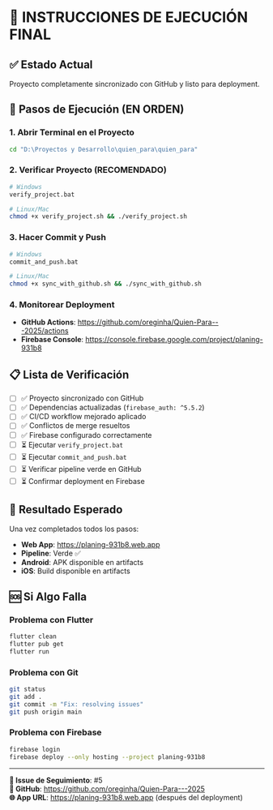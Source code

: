 # 🚀 INSTRUCCIONES DE EJECUCIÓN FINAL

## ✅ Estado Actual
Proyecto completamente sincronizado con GitHub y listo para deployment.

## 🎯 Pasos de Ejecución (EN ORDEN)

### 1. Abrir Terminal en el Proyecto
```bash
cd "D:\Proyectos y Desarrollo\quien_para\quien_para"
```

### 2. Verificar Proyecto (RECOMENDADO)
```bash
# Windows
verify_project.bat

# Linux/Mac  
chmod +x verify_project.sh && ./verify_project.sh
```

### 3. Hacer Commit y Push
```bash
# Windows
commit_and_push.bat

# Linux/Mac
chmod +x sync_with_github.sh && ./sync_with_github.sh
```

### 4. Monitorear Deployment
- **GitHub Actions**: https://github.com/oreginha/Quien-Para---2025/actions
- **Firebase Console**: https://console.firebase.google.com/project/planing-931b8

## 📋 Lista de Verificación

- [ ] ✅ Proyecto sincronizado con GitHub
- [ ] ✅ Dependencias actualizadas (`firebase_auth: ^5.5.2`)
- [ ] ✅ CI/CD workflow mejorado aplicado
- [ ] ✅ Conflictos de merge resueltos
- [ ] ✅ Firebase configurado correctamente
- [ ] ⏳ Ejecutar `verify_project.bat`
- [ ] ⏳ Ejecutar `commit_and_push.bat`
- [ ] ⏳ Verificar pipeline verde en GitHub
- [ ] ⏳ Confirmar deployment en Firebase

## 🎉 Resultado Esperado

Una vez completados todos los pasos:
- **Web App**: https://planing-931b8.web.app
- **Pipeline**: Verde ✅
- **Android**: APK disponible en artifacts
- **iOS**: Build disponible en artifacts

## 🆘 Si Algo Falla

### Problema con Flutter
```bash
flutter clean
flutter pub get
flutter run
```

### Problema con Git
```bash
git status
git add .
git commit -m "Fix: resolving issues"
git push origin main
```

### Problema con Firebase
```bash
firebase login
firebase deploy --only hosting --project planing-931b8
```

---

**📧 Issue de Seguimiento**: #5  
**🔗 GitHub**: https://github.com/oreginha/Quien-Para---2025  
**🌐 App URL**: https://planing-931b8.web.app (después del deployment)